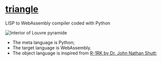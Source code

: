 # [triangle](https://github.com/amirouche/triangle)

LISP to WebAssembly compiler coded with Python

![Interior of Louvre pyramide](https://images.unsplash.com/photo-1608494603993-d16a0841a78b?ixlib=rb-1.2.1&q=80&fm=jpg&crop=entropy&cs=tinysrgb&w=1920)

- The meta language is Python;
- The target language is WebAssembly.
- The object language is inspired from [R-1RK by Dr. John Nathan Shutt](https://web.cs.wpi.edu/~jshutt/kernel.html);
